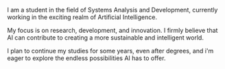 I am a student in the field of Systems Analysis and Development, currently working in the exciting realm of Artificial Intelligence.

My focus is on research, development, and innovation. I firmly believe that AI can contribute to creating a more sustainable and intelligent world.

I plan to continue my studies for some years, even after degrees, and i'm eager to explore the endless possibilities AI has to offer.
